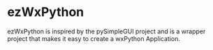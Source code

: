 # ezWxPython
ezWxPython is inspired by the pySimpleGUI project and is a wrapper project that makes it easy to create a wxPython Application.
